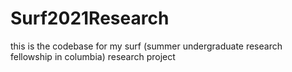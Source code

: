 # Surf2021Research
this is the codebase for my surf (summer undergraduate research fellowship in columbia) research project
